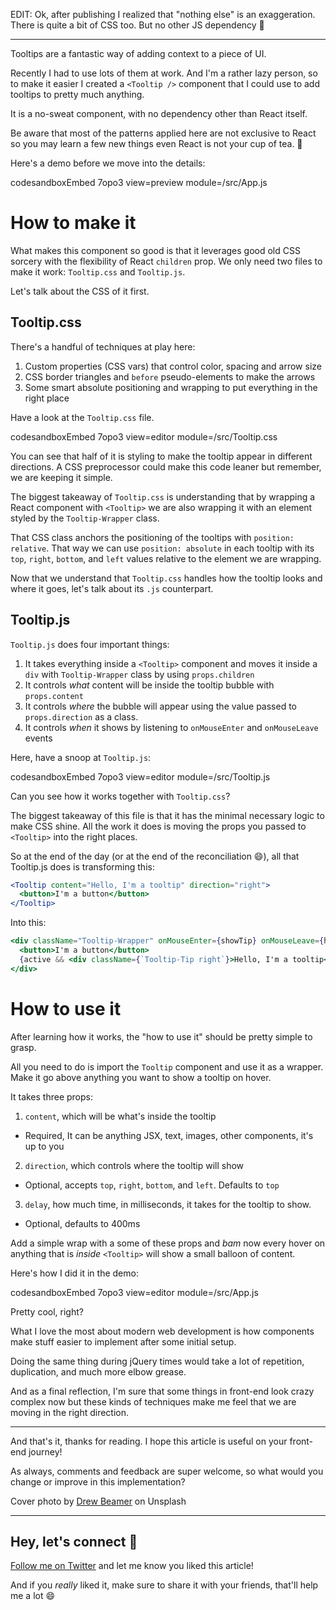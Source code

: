EDIT: Ok, after publishing I realized that "nothing else" is an exaggeration. There is quite a bit of CSS too. But no other JS dependency 🙈

---

Tooltips are a fantastic way of adding context to a piece of UI.

Recently I had to use lots of them at work. And I'm a rather lazy person, so to make it easier I created a `<Tooltip />` component that I could use to add tooltips to pretty much anything.

It is a no-sweat component, with no dependency other than React itself.

Be aware that most of the patterns applied here are not exclusive to React so you may learn a few new things even React is not your cup of tea. 🙂

Here's a demo before we move into the details:

codesandboxEmbed 7opo3 view=preview module=/src/App.js

# How to make it

What makes this component so good is that it leverages good old CSS sorcery with the flexibility of React `children` prop. We only need two files to make it work: `Tooltip.css` and `Tooltip.js`.

Let's talk about the CSS of it first.

## Tooltip.css

There's a handful of techniques at play here:

1. Custom properties (CSS vars) that control color, spacing and arrow size
2. CSS border triangles and `before` pseudo-elements to make the arrows
3. Some smart absolute positioning and wrapping to put everything in the right place

Have a look at the `Tooltip.css` file.

codesandboxEmbed 7opo3 view=editor module=/src/Tooltip.css

You can see that half of it is styling to make the tooltip appear in different directions. A CSS preprocessor could make this code leaner but remember, we are keeping it simple.

The biggest takeaway of `Tooltip.css` is understanding that by wrapping a React component with `<Tooltip>` we are also wrapping it with an element styled by the `Tooltip-Wrapper` class.

That CSS class anchors the positioning of the tooltips with `position: relative`. That way we can use `position: absolute` in each tooltip with its `top`, `right`, `bottom`, and `left` values relative to the element we are wrapping.

Now that we understand that `Tooltip.css` handles how the tooltip looks and where it goes, let's talk about its `.js` counterpart.

## Tooltip.js

`Tooltip.js` does four important things:

1. It takes everything inside a `<Tooltip>` component and moves it inside a `div` with `Tooltip-Wrapper` class by using `props.children`
2. It controls _what_ content will be inside the tooltip bubble with `props.content`
3. It controls _where_ the bubble will appear using the value passed to `props.direction` as a class.
4. It controls _when_ it shows by listening to `onMouseEnter` and `onMouseLeave` events

Here, have a snoop at `Tooltip.js`:

codesandboxEmbed 7opo3 view=editor module=/src/Tooltip.js

Can you see how it works together with `Tooltip.css`?

The biggest takeaway of this file is that it has the minimal necessary logic to make CSS shine. All the work it does is moving the props you passed to `<Tooltip>` into the right places.

So at the end of the day (or at the end of the reconciliation 😄), all that Tooltip.js does is transforming this:

```jsx
<Tooltip content="Hello, I'm a tooltip" direction="right">
  <button>I'm a button</button>
</Tooltip>
```

Into this:

```jsx
<div className="Tooltip-Wrapper" onMouseEnter={showTip} onMouseLeave={hideTip}>
  <button>I'm a button</button>
  {active && <div className={`Tooltip-Tip right`}>Hello, I'm a tooltip</div>}
</div>
```

# How to use it

After learning how it works, the "how to use it" should be pretty simple to grasp.

All you need to do is import the `Tooltip` component and use it as a wrapper. Make it go above anything you want to show a tooltip on hover.

It takes three props:

1. `content`, which will be what's inside the tooltip

- Required, It can be anything JSX, text, images, other components, it's up to you

2. `direction`, which controls where the tooltip will show

- Optional, accepts `top`, `right`, `bottom`, and `left`. Defaults to `top`

3. `delay`, how much time, in milliseconds, it takes for the tooltip to show.

- Optional, defaults to 400ms

Add a simple wrap with a some of these props and _bam_ now every hover on anything that is _inside_ `<Tooltip>` will show a small balloon of content.

Here's how I did it in the demo:

codesandboxEmbed 7opo3 view=editor module=/src/App.js

Pretty cool, right?

What I love the most about modern web development is how components make stuff easier to implement after some initial setup.

Doing the same thing during jQuery times would take a lot of repetition, duplication, and much more elbow grease.

And as a final reflection, I'm sure that some things in front-end look crazy complex now but these kinds of techniques make me feel that we are moving in the right direction.

---

And that's it, thanks for reading. I hope this article is useful on your front-end journey!

As always, comments and feedback are super welcome, so what would you change or improve in this implementation?

Cover photo by [Drew Beamer](https://unsplash.com/@drew_beamer?utm_source=unsplash&utm_medium=referral&utm_content=creditCopyText) on Unsplash

---

## Hey, let's connect 👋

[Follow me on Twitter](https://twitter.com/paladini_dev) and let me know you liked this article!

And if you _really_ liked it, make sure to share it with your friends, that'll help me a lot 😄
